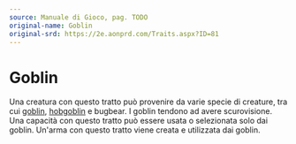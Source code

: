 ```yaml
---
source: Manuale di Gioco, pag. TODO
original-name: Goblin
original-srd: https://2e.aonprd.com/Traits.aspx?ID=81
---
```


# Goblin

Una creatura con questo tratto può provenire da varie specie di creature, tra
cui [goblin](/stirpi/goblin), [hobgoblin](/stirpi/hobgoblin) e bugbear. I goblin
tendono ad avere scurovisione. Una capacità con questo tratto può essere usata o
selezionata solo dai goblin. Un'arma con questo tratto viene creata e utilizzata
dai goblin.
